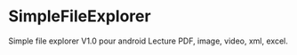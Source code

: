 # SimpleFileExplorer

Simple file explorer V1.0 pour android
Lecture PDF, image, video, xml, excel.




